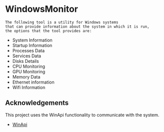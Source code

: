 # WindowsMonitor
```
The following tool is a utility for Windows systems
that can provide information about the system in which it is run, 
the options that the tool provides are:
```
- System Information
- Startup Information
- Processes Data
- Services Data
- Disks Details
- CPU Monitoring
- GPU Monitoring
- Memory Data
- Ethernet information
- Wifi Information

## Acknowledgements
This project uses the WinApi functionality to communicate with the system.
 - [WinApi](https://learn.microsoft.com/en-us/windows/win32/)
